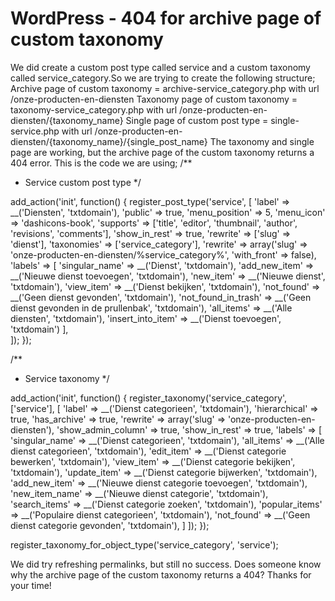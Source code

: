 
# WordPress - 404 for archive page of custom taxonomy

We did create a custom post type called service and a custom taxonomy called service_category.So we are trying to create the following structure;
Archive page of custom taxonomy = archive-service_category.php with url /onze-producten-en-diensten 
Taxonomy page of custom taxonomy = taxonomy-service_category.php with url /onze-producten-en-diensten/{taxonomy_name}
Single page of custom post type = single-service.php with url /onze-producten-en-diensten/{taxonomy_name}/{single_post_name}
The taxonomy and single page are working, but the archive page of the custom taxonomy returns a 404 error.
This is the code we are using;
/**
 * Service custom post type
 */

add_action('init', function() {
    register_post_type('service', [
        'label' => __('Diensten', 'txtdomain'),
        'public' => true,
        'menu_position' => 5,
        'menu_icon' => 'dashicons-book',
        'supports' => ['title', 'editor', 'thumbnail', 'author', 'revisions', 'comments'],
        'show_in_rest' => true,
        'rewrite' => ['slug' => 'dienst'],
        'taxonomies' => ['service_category'],
        'rewrite' => array('slug' => 'onze-producten-en-diensten/%service_category%', 'with_front' => false), 
        'labels' => [
            'singular_name' => __('Dienst', 'txtdomain'),
            'add_new_item' => __('Nieuwe dienst toevoegen', 'txtdomain'),
            'new_item' => __('Nieuwe dienst', 'txtdomain'),
            'view_item' => __('Dienst bekijken', 'txtdomain'),
            'not_found' => __('Geen dienst gevonden', 'txtdomain'),
            'not_found_in_trash' => __('Geen dienst gevonden in de prullenbak', 'txtdomain'),
            'all_items' => __('Alle diensten', 'txtdomain'),
            'insert_into_item' => __('Dienst toevoegen', 'txtdomain')
        ],      
    ]);
});

/**
 * Service taxonomy
 */

add_action('init', function() {
    register_taxonomy('service_category', ['service'], [
        'label' => __('Dienst categorieen', 'txtdomain'),
        'hierarchical' => true,
        'has_archive' => true,
        'rewrite' => array('slug' => 'onze-producten-en-diensten'),
        'show_admin_column' => true,
        'show_in_rest' => true,
        'labels' => [
            'singular_name' => __('Dienst categorieen', 'txtdomain'),
            'all_items' => __('Alle dienst categorieen', 'txtdomain'),
            'edit_item' => __('Dienst categorie bewerken', 'txtdomain'),
            'view_item' => __('Dienst categorie bekijken', 'txtdomain'),
            'update_item' => __('Dienst categorie bijwerken', 'txtdomain'),
            'add_new_item' => __('Nieuwe dienst categorie toevoegen', 'txtdomain'),
            'new_item_name' => __('Nieuwe dienst categorie', 'txtdomain'),
            'search_items' => __('Dienst categorie zoeken', 'txtdomain'),
            'popular_items' => __('Populaire dienst categorieen', 'txtdomain'),
            'not_found' => __('Geen dienst categorie gevonden', 'txtdomain'),
        ]
    ]);
});

register_taxonomy_for_object_type('service_category', 'service');

We did try refreshing permalinks, but still no success.
Does someone know why the archive page of the custom taxonomy returns a 404?
Thanks for your time!

        